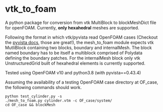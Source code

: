 # vtk_to_foam
A python package for conversion from vtk MultiBlock to blockMeshDict file for openFOAM. Currently, **only hexahedral** meshes are supported.

Following the format in which vtk/pyvista read OpenFOAM cases (Checkout the [pyvista docs](https://docs.pyvista.org/version/stable/examples/99-advanced/openfoam-example.html), those are great!), the mesh_to_foam module expects vtk MutliBlock containing two blocks, boundary and internalMesh. The block named boundary has to be itself a multiblock comprised of Polydata defining the boundary patches. For the internalMesh block only vtk UnstructuredGrid built of hexahedral elements is currently supported.

Tested using OpenFOAM v10 and python3.8 (with pyvista==0.43.4)

Assuming the availability of a testing OpenFOAM case directory at OF_case, the following commands should work.

    python test_cylinder.py -s
    ./mesh_to_foam.py cylinder.vtm -c OF_case/system/
    cd OF_case && blockMesh
